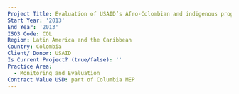 ```yaml
---
Project Title: Evaluation of USAID’s Afro-Colombian and indigenous program (ACIP)
Start Year: '2013'
End Year: '2013'
ISO3 Code: COL
Region: Latin America and the Caribbean
Country: Colombia
Client/ Donor: USAID
Is Current Project? (true/false): ''
Practice Area:
  - Monitoring and Evaluation
Contract Value USD: part of Columbia MEP
---
```

